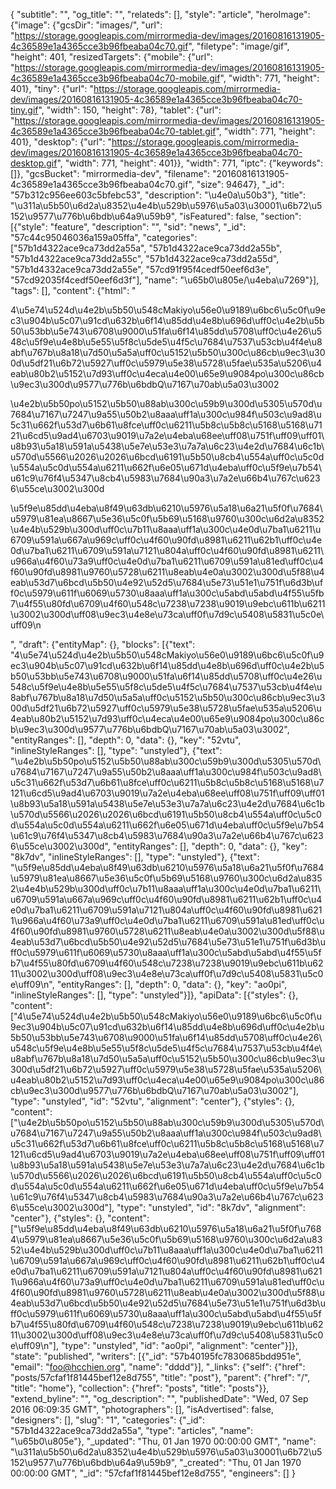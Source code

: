 {
"subtitle": "", "og_title": "", "relateds": [], "style": "article", "heroImage": {"image": {"gcsDir": "images/", "url": "https://storage.googleapis.com/mirrormedia-dev/images/20160816131905-4c36589e1a4365cce3b96fbeaba04c70.gif", "filetype": "image/gif", "height": 401, "resizedTargets": {"mobile": {"url": "https://storage.googleapis.com/mirrormedia-dev/images/20160816131905-4c36589e1a4365cce3b96fbeaba04c70-mobile.gif", "width": 771, "height": 401}, "tiny": {"url": "https://storage.googleapis.com/mirrormedia-dev/images/20160816131905-4c36589e1a4365cce3b96fbeaba04c70-tiny.gif", "width": 150, "height": 78}, "tablet": {"url": "https://storage.googleapis.com/mirrormedia-dev/images/20160816131905-4c36589e1a4365cce3b96fbeaba04c70-tablet.gif", "width": 771, "height": 401}, "desktop": {"url": "https://storage.googleapis.com/mirrormedia-dev/images/20160816131905-4c36589e1a4365cce3b96fbeaba04c70-desktop.gif", "width": 771, "height": 401}}, "width": 771, "iptc": {"keywords": []}, "gcsBucket": "mirrormedia-dev", "filename": "20160816131905-4c36589e1a4365cce3b96fbeaba04c70.gif", "size": 94647}, "_id": "57b312c956ee603c5bfebc53", "description": "\u4e0a\u50b3"}, "title": "\u311a\u5b50\u6d2a\u8352\u4e4b\u529b\u5976\u5a03\u30001\u6b72\u5152\u9577\u776b\u6bdb\u64a9\u59b9", "isFeatured": false, "section": [{"style": "feature", "description": "", "sid": "news", "_id": "57c44c95046036a159a05ffa", "categories": ["57b1d4322ace9ca73dd2a55a", "57b1d4322ace9ca73dd2a55b", "57b1d4322ace9ca73dd2a55c", "57b1d4322ace9ca73dd2a55d", "57b1d4332ace9ca73dd2a55e", "57cd91f95f4cedf50eef6d3e", "57cd92035f4cedf50eef6d3f"], "name": "\u65b0\u805e/\u4eba\u7269"}], "tags": [], "content": {"html": "<p>4\u5e74\u524d\u4e2b\u5b50\u548cMakiyo\u56e0\u9189\u6bc6\u5c0f\u9ec3\u904b\u5c07\u91cd\u632b\u6f14\u85dd\u4e8b\u696d\uff0c\u4e2b\u5b50\u53bb\u5e743\u6708\u9000\u51fa\u6f14\u85dd\u5708\uff0c\u4e26\u548c\u5f9e\u4e8b\u5e55\u5f8c\u5de5\u4f5c\u7684\u7537\u53cb\u4f4e\u8abf\u767b\u8a18\u7d50\u5a5a\uff0c\u5152\u5b50\u300c\u86cb\u9ec3\u300d\u5df21\u6b72\u5927\uff0c\u5979\u5e38\u5728\u5fae\u535a\u5206\u4eab\u80b2\u5152\u7d93\uff0c\u4eca\u4e00\u65e9\u9084po\u300c\u86cb\u9ec3\u300d\u9577\u776b\u6bdbQ\u7167\u70ab\u5a03\u3002</p><p>\u4e2b\u5b50po\u5152\u5b50\u88ab\u300c\u59b9\u300d\u5305\u570d\u7684\u7167\u7247\u9a55\u50b2\u8aaa\uff1a\u300c\u984f\u503c\u9ad8\u5c31\u662f\u53d7\u6b61\u8fce\uff0c\u6211\u5b8c\u5b8c\u5168\u5168\u7121\u6cd5\u9ad4\u6703\u9019\u7a2e\u4eba\u68ee\uff08\u751f\uff09\uff01\u8b93\u5a18\u591a\u5438\u5e7e\u53e3\u7a7a\u6c23\u4e2d\u7684\u6c1b\u570d\u5566\u2026\u2026\u6bcd\u6191\u5b50\u8cb4\u554a\uff0c\u5c0d\u554a\u5c0d\u554a\u6211\u662f\u6e05\u671d\u4eba\uff0c\u5f9e\u7b54\u61c9\u76f4\u5347\u8cb4\u5983\u7684\u90a3\u7a2e\u66b4\u767c\u6236\u55ce\u3002\u300d</p><p>\u5f9e\u85dd\u4eba\u8f49\u63db\u6210\u5976\u5a18\u6a21\u5f0f\u7684\u5979\u81ea\u8667\u5e36\u5c0f\u5b69\u5168\u9760\u300c\u6d2a\u8352\u4e4b\u529b\u300d\uff0c\u7b11\u8aaa\uff1a\u300c\u4e0d\u7ba1\u6211\u6709\u591a\u667a\u969c\uff0c\u4f60\u90fd\u8981\u6211\u62b1\uff0c\u4e0d\u7ba1\u6211\u6709\u591a\u7121\u804a\uff0c\u4f60\u90fd\u8981\u6211\u966a\u4f60\u73a9\uff0c\u4e0d\u7ba1\u6211\u6709\u591a\u81ed\uff0c\u4f60\u90fd\u8981\u9760\u5728\u6211\u8eab\u4e0a\u3002\u300d\u5f88\u4eab\u53d7\u6bcd\u5b50\u4e92\u52d5\u7684\u5e73\u51e1\u751f\u6d3b\uff0c\u5979\u611f\u6069\u5730\u8aaa\uff1a\u300c\u5abd\u5abd\u4f55\u5fb7\u4f55\u80fd\u6709\u4f60\u548c\u7238\u7238\u9019\u9ebc\u611b\u6211\u3002\u300d\uff08\u9ec3\u4e8e\u73ca\uff0f\u7d9c\u5408\u5831\u5c0e\uff09\n</p>", "draft": {"entityMap": {}, "blocks": [{"text": "4\u5e74\u524d\u4e2b\u5b50\u548cMakiyo\u56e0\u9189\u6bc6\u5c0f\u9ec3\u904b\u5c07\u91cd\u632b\u6f14\u85dd\u4e8b\u696d\uff0c\u4e2b\u5b50\u53bb\u5e743\u6708\u9000\u51fa\u6f14\u85dd\u5708\uff0c\u4e26\u548c\u5f9e\u4e8b\u5e55\u5f8c\u5de5\u4f5c\u7684\u7537\u53cb\u4f4e\u8abf\u767b\u8a18\u7d50\u5a5a\uff0c\u5152\u5b50\u300c\u86cb\u9ec3\u300d\u5df21\u6b72\u5927\uff0c\u5979\u5e38\u5728\u5fae\u535a\u5206\u4eab\u80b2\u5152\u7d93\uff0c\u4eca\u4e00\u65e9\u9084po\u300c\u86cb\u9ec3\u300d\u9577\u776b\u6bdbQ\u7167\u70ab\u5a03\u3002", "entityRanges": [], "depth": 0, "data": {}, "key": "52vtu", "inlineStyleRanges": [], "type": "unstyled"}, {"text": "\u4e2b\u5b50po\u5152\u5b50\u88ab\u300c\u59b9\u300d\u5305\u570d\u7684\u7167\u7247\u9a55\u50b2\u8aaa\uff1a\u300c\u984f\u503c\u9ad8\u5c31\u662f\u53d7\u6b61\u8fce\uff0c\u6211\u5b8c\u5b8c\u5168\u5168\u7121\u6cd5\u9ad4\u6703\u9019\u7a2e\u4eba\u68ee\uff08\u751f\uff09\uff01\u8b93\u5a18\u591a\u5438\u5e7e\u53e3\u7a7a\u6c23\u4e2d\u7684\u6c1b\u570d\u5566\u2026\u2026\u6bcd\u6191\u5b50\u8cb4\u554a\uff0c\u5c0d\u554a\u5c0d\u554a\u6211\u662f\u6e05\u671d\u4eba\uff0c\u5f9e\u7b54\u61c9\u76f4\u5347\u8cb4\u5983\u7684\u90a3\u7a2e\u66b4\u767c\u6236\u55ce\u3002\u300d", "entityRanges": [], "depth": 0, "data": {}, "key": "8k7dv", "inlineStyleRanges": [], "type": "unstyled"}, {"text": "\u5f9e\u85dd\u4eba\u8f49\u63db\u6210\u5976\u5a18\u6a21\u5f0f\u7684\u5979\u81ea\u8667\u5e36\u5c0f\u5b69\u5168\u9760\u300c\u6d2a\u8352\u4e4b\u529b\u300d\uff0c\u7b11\u8aaa\uff1a\u300c\u4e0d\u7ba1\u6211\u6709\u591a\u667a\u969c\uff0c\u4f60\u90fd\u8981\u6211\u62b1\uff0c\u4e0d\u7ba1\u6211\u6709\u591a\u7121\u804a\uff0c\u4f60\u90fd\u8981\u6211\u966a\u4f60\u73a9\uff0c\u4e0d\u7ba1\u6211\u6709\u591a\u81ed\uff0c\u4f60\u90fd\u8981\u9760\u5728\u6211\u8eab\u4e0a\u3002\u300d\u5f88\u4eab\u53d7\u6bcd\u5b50\u4e92\u52d5\u7684\u5e73\u51e1\u751f\u6d3b\uff0c\u5979\u611f\u6069\u5730\u8aaa\uff1a\u300c\u5abd\u5abd\u4f55\u5fb7\u4f55\u80fd\u6709\u4f60\u548c\u7238\u7238\u9019\u9ebc\u611b\u6211\u3002\u300d\uff08\u9ec3\u4e8e\u73ca\uff0f\u7d9c\u5408\u5831\u5c0e\uff09\n", "entityRanges": [], "depth": 0, "data": {}, "key": "ao0pi", "inlineStyleRanges": [], "type": "unstyled"}]}, "apiData": [{"styles": {}, "content": ["4\u5e74\u524d\u4e2b\u5b50\u548cMakiyo\u56e0\u9189\u6bc6\u5c0f\u9ec3\u904b\u5c07\u91cd\u632b\u6f14\u85dd\u4e8b\u696d\uff0c\u4e2b\u5b50\u53bb\u5e743\u6708\u9000\u51fa\u6f14\u85dd\u5708\uff0c\u4e26\u548c\u5f9e\u4e8b\u5e55\u5f8c\u5de5\u4f5c\u7684\u7537\u53cb\u4f4e\u8abf\u767b\u8a18\u7d50\u5a5a\uff0c\u5152\u5b50\u300c\u86cb\u9ec3\u300d\u5df21\u6b72\u5927\uff0c\u5979\u5e38\u5728\u5fae\u535a\u5206\u4eab\u80b2\u5152\u7d93\uff0c\u4eca\u4e00\u65e9\u9084po\u300c\u86cb\u9ec3\u300d\u9577\u776b\u6bdbQ\u7167\u70ab\u5a03\u3002"], "type": "unstyled", "id": "52vtu", "alignment": "center"}, {"styles": {}, "content": ["\u4e2b\u5b50po\u5152\u5b50\u88ab\u300c\u59b9\u300d\u5305\u570d\u7684\u7167\u7247\u9a55\u50b2\u8aaa\uff1a\u300c\u984f\u503c\u9ad8\u5c31\u662f\u53d7\u6b61\u8fce\uff0c\u6211\u5b8c\u5b8c\u5168\u5168\u7121\u6cd5\u9ad4\u6703\u9019\u7a2e\u4eba\u68ee\uff08\u751f\uff09\uff01\u8b93\u5a18\u591a\u5438\u5e7e\u53e3\u7a7a\u6c23\u4e2d\u7684\u6c1b\u570d\u5566\u2026\u2026\u6bcd\u6191\u5b50\u8cb4\u554a\uff0c\u5c0d\u554a\u5c0d\u554a\u6211\u662f\u6e05\u671d\u4eba\uff0c\u5f9e\u7b54\u61c9\u76f4\u5347\u8cb4\u5983\u7684\u90a3\u7a2e\u66b4\u767c\u6236\u55ce\u3002\u300d"], "type": "unstyled", "id": "8k7dv", "alignment": "center"}, {"styles": {}, "content": ["\u5f9e\u85dd\u4eba\u8f49\u63db\u6210\u5976\u5a18\u6a21\u5f0f\u7684\u5979\u81ea\u8667\u5e36\u5c0f\u5b69\u5168\u9760\u300c\u6d2a\u8352\u4e4b\u529b\u300d\uff0c\u7b11\u8aaa\uff1a\u300c\u4e0d\u7ba1\u6211\u6709\u591a\u667a\u969c\uff0c\u4f60\u90fd\u8981\u6211\u62b1\uff0c\u4e0d\u7ba1\u6211\u6709\u591a\u7121\u804a\uff0c\u4f60\u90fd\u8981\u6211\u966a\u4f60\u73a9\uff0c\u4e0d\u7ba1\u6211\u6709\u591a\u81ed\uff0c\u4f60\u90fd\u8981\u9760\u5728\u6211\u8eab\u4e0a\u3002\u300d\u5f88\u4eab\u53d7\u6bcd\u5b50\u4e92\u52d5\u7684\u5e73\u51e1\u751f\u6d3b\uff0c\u5979\u611f\u6069\u5730\u8aaa\uff1a\u300c\u5abd\u5abd\u4f55\u5fb7\u4f55\u80fd\u6709\u4f60\u548c\u7238\u7238\u9019\u9ebc\u611b\u6211\u3002\u300d\uff08\u9ec3\u4e8e\u73ca\uff0f\u7d9c\u5408\u5831\u5c0e\uff09\n"], "type": "unstyled", "id": "ao0pi", "alignment": "center"}]}, "state": "published", "writers": [{"_id": "57b40195fc7830685bdd951e", "email": "foo@hcchien.org", "name": "dddd"}], "_links": {"self": {"href": "posts/57cfaf1f81445bef12e8d755", "title": "post"}, "parent": {"href": "/", "title": "home"}, "collection": {"href": "posts", "title": "posts"}}, "extend_byline": "", "og_description": "", "publishedDate": "Wed, 07 Sep 2016 06:09:35 GMT", "photographers": [], "isAdvertised": false, "designers": [], "slug": "1", "categories": {"_id": "57b1d4322ace9ca73dd2a55a", "type": "articles", "name": "\u65b0\u805e"}, "_updated": "Thu, 01 Jan 1970 00:00:00 GMT", "name": "\u311a\u5b50\u6d2a\u8352\u4e4b\u529b\u5976\u5a03\u30001\u6b72\u5152\u9577\u776b\u6bdb\u64a9\u59b9", "_created": "Thu, 01 Jan 1970 00:00:00 GMT", "_id": "57cfaf1f81445bef12e8d755", "engineers": []
}
